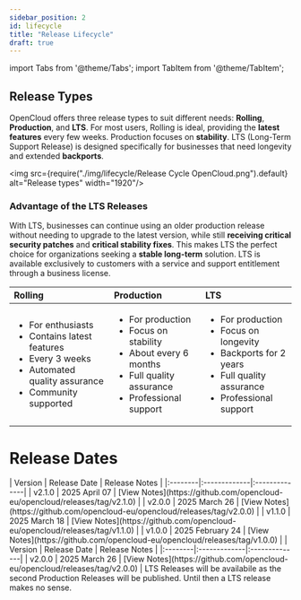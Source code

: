 ```yaml
---
sidebar_position: 2
id: lifecycle
title: "Release Lifecycle"
draft: true
---
```


import Tabs from '@theme/Tabs';
import TabItem from '@theme/TabItem';

## Release Types

OpenCloud offers three release types to suit different needs: **Rolling**, **Production**, and **LTS**. For most users, Rolling is ideal, providing the **latest features** every few weeks. Production focuses on **stability**. LTS (Long-Term Support Release) is designed specifically for businesses that need longevity and extended **backports**. 

<img src={require("./img/lifecycle/Release Cycle OpenCloud.png").default} alt="Release types" width="1920"/>


### Advantage of the LTS Releases

With LTS, businesses can continue using an older production release without needing to upgrade to the latest version, while still **receiving critical security patches** and **critical stability fixes**. This makes LTS the perfect choice for organizations seeking a **stable long-term** solution. LTS is available exclusively to customers with a service and support entitlement through a business license.

| Rolling | Production | LTS |
|:--------|:-----------|:----|
| <ul><li>For enthusiasts</li><li>Contains latest features</li><li>Every 3 weeks</li><li>Automated quality assurance</li><li>Community supported</li></ul> | <ul><li>For production</li><li>Focus on stability</li><li>About every 6 months</li><li>Full quality assurance</li><li>Professional support</li></ul> | <ul><li>For production</li><li>Focus on longevity</li><li>Backports for 2 years</li><li>Full quality assurance</li><li>Professional support</li></ul> |

# Release Dates

<Tabs>
  <TabItem value="rolling" label="Rolling" default>
    | Version | Release Date | Release Notes |
    |:--------|:-------------|:--------------|
    | v2.1.0 | 2025 April 07 | [View Notes](https://github.com/opencloud-eu/opencloud/releases/tag/v2.1.0) |
    | v2.0.0 | 2025 March 26 | [View Notes](https://github.com/opencloud-eu/opencloud/releases/tag/v2.0.0) |
    | v1.1.0 | 2025 March 18 | [View Notes](https://github.com/opencloud-eu/opencloud/releases/tag/v1.1.0) |
    | v1.0.0 | 2025 February 24 | [View Notes](https://github.com/opencloud-eu/opencloud/releases/tag/v1.0.0) |

  </TabItem>
  <TabItem value="production " label="Production">
    | Version | Release Date | Release Notes |
    |:--------|:-------------|:--------------|
    | v2.0.0 | 2025 March 26 | [View Notes](https://github.com/opencloud-eu/opencloud/releases/tag/v2.0.0) |
    </TabItem>
  <TabItem value="lts" label="LTS">
    LTS Releases will be availabile as the second Production Releases will be published. Until then a LTS release makes no sense.
  </TabItem>
</Tabs>